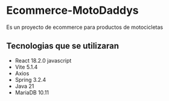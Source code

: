 # Ecommerce-MotoDaddys
 Es un proyecto de ecommerce para productos de motocicletas 

## Tecnologias que se utilizaran
- React 18.2.0 javascript
- Vite 5.1.4
- Axios 
- Spring 3.2.4
- Java 21
- MariaDB 10.11
